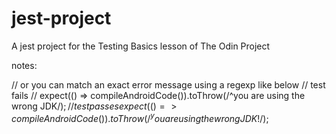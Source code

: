 # jest-project
A jest project for the Testing Basics lesson of The Odin Project

notes:

 // or you can match an exact error message using a regexp like below
    // test fails
    // expect(() => compileAndroidCode()).toThrow(/^you are using the wrong JDK$/);
    // test passes
    expect(() => compileAndroidCode()).toThrow(/^you are using the wrong JDK!$/);